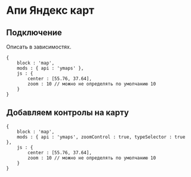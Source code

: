 # Апи Яндекс карт

## Подключение

Описать в зависимостях.

```
{
    block : 'map',
    mods : { api : 'ymaps' },
    js : {
        center : [55.76, 37.64],
        zoom : 10 // можно не определять по умолчанию 10
    }
}
```

## Добавляем контролы на карту

```
{
    block : 'map',
    mods : { api : 'ymaps', zoomControl : true, typeSelector : true  },
    js : {
        center : [55.76, 37.64],
        zoom : 10 // можно не определять по умолчанию 10
    }
}
```